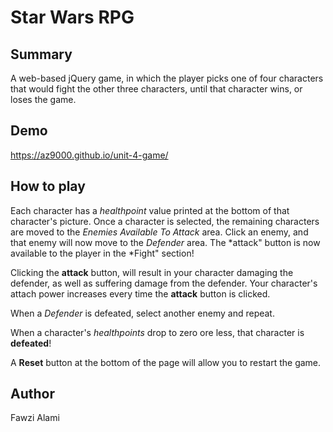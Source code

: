 # **Star Wars RPG**
## Summary
A web-based jQuery game, in which the player picks one of four characters that would fight the other three characters, until that character wins, or loses the game.

## Demo
https://az9000.github.io/unit-4-game/

## How to play
Each character has a *healthpoint* value printed at the bottom of that character's picture.
Once a character is selected, the remaining characters are moved to the *Enemies Available To Attack* area.
Click an enemy, and that enemy will now move to the *Defender* area. The *attack" button is now available to the player in the *Fight" section!

Clicking the **attack** button, will result in your character damaging the defender, as well as suffering damage from the defender. Your character's attach power increases every time the **attack** button is clicked.

When a *Defender* is defeated, select another enemy and repeat.

When a character's *healthpoints* drop to zero ore less, that character is **defeated**!

A **Reset** button at the bottom of the page will allow you to restart the game.


## Author
Fawzi Alami
